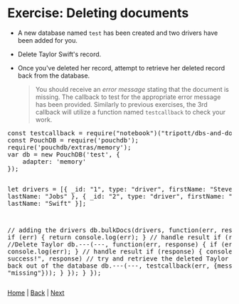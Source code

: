 # Exercise: Deleting documents

- A new database named `test` has been created and two drivers have been added for you.
- Delete Taylor Swift's record.  
- Once you've deleted her record, attempt to retrieve her deleted record back from the database.

  > You should receive an _error message_ stating that the document is missing.  The callback to test for the appropriate error message has been provided.  Similarly to previous exercises, the 3rd callback will utilize a function named `testcallback` to check your work.

<div class="tonic">
<pre>
const testcallback = require("notebook")("tripott/dbs-and-docs-test-delete/latest");
const PouchDB = require('pouchdb');
require('pouchdb/extras/memory');
var db = new PouchDB('test', {
    adapter: 'memory'
});

let drivers = [{
    _id: "1",
    type: "driver",
    firstName: "Steve",
    lastName: "Jobs"
}, {
    _id: "2",
    type: "driver",
    firstName: "Taylor",
    lastName: "Swift"
}];

// adding the drivers
db.bulkDocs(drivers, function(err, response) {
    if (err) {
        return console.log(err);
    }
    // handle result
    if (response) {
        //Delete Taylor
        db.---(---,  function(err, response) {
            if (err) {
                return console.log(err);
            }
            // handle result
            if (response) {
                console.log("Delete success!", response)
                // try and retrieve the deleted Taylor Swift record back out of the database
                db.---(---, testcallback(err, {message: "missing"}));
            }
        });
    }
});
</pre>
</div>


[Home](/)  |  [Back](/dbs-and-docs/5)  |  [Next](/dbs-and-docs/7)   
